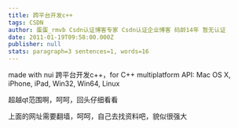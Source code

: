 ```yaml
---
title: 跨平台开发c++
tags: CSDN
author: 蛋蛋_rmvb Csdn认证博客专家 Csdn认证企业博客 码龄14年 暂无认证
date: 2011-01-19T09:58:00.000Z
publisher: null
stats: paragraph=3 sentences=1, words=16
---
```

made with nui 跨平台开发c++，for C++ multiplatform API: Mac OS X, iPhone, iPad, Win32, Win64, Linux

超越qt范围啊，呵呵，回头仔细看看

上面的网址需要翻墙，呵呵，自己去找资料吧，貌似很强大
